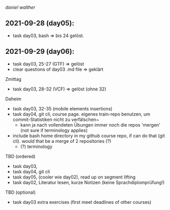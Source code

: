 _daniel walther_

## 2021-09-28 (day05):

- task day03, bash
=> bis 24 gelöst.

## 2021-09-29 (day06):

- task day03, 25-27 (GTF)
=> gelöst
- clear questions of day03 .md file
=> geklärt

Zmittag

- task day03, 28-32 (VCF)
=> gelöst (ohne 32)

Daheim

- task day03, 32-35 (mobile elements insertions)
- task day04, git cli, course page. eigenes train-repo benutzen, um commit-Statistiken nicht zu verfälschen~
  - kann ja nach vollendeten Übungen immer noch die repos 'mergen' (not sure if terminology applies)
- include bash home directory in my github course repo, if can do that (git cli). would that be a merge of 2 repositories (?)
  - (?) terminology

TBD (ordered)
- task day03, 
- task day04, git cli
- task day05, (cooler wie day02), read up on segment lifting
- task day02, Literatur lesen, kurze Notizen (keine Sprachdiplomprüfung!)

TBD (optional)
- task day03 extra exercises (first meet deadlines of other courses)
